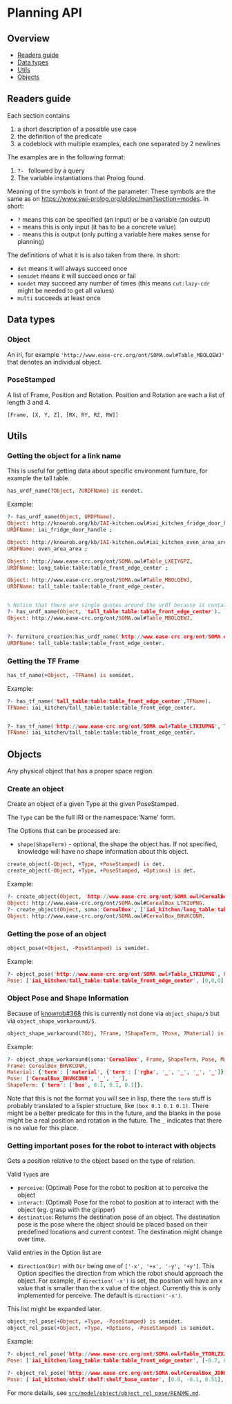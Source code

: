# Planning API

## Overview
- [Readers guide](#readers-guide)
- [Data types](#data-types)
- [Utils](#utils)
- [Objects](#objects)

## Readers guide
Each section contains
1. a short description of a possible use case
2. the definition of the predicate
3. a codeblock with multiple examples, each one separated by 2 newlines

The examples are in the following format:
1. `?- ` followed by a query
2. The variable instantiations that Prolog found.

Meaning of the symbols in front of the parameter:
These symbols are the same as on <https://www.swi-prolog.org/pldoc/man?section=modes>.
In short:
- `?` means this can be specified (an input) or be a variable (an output)
- `+` means this is only input (it has to be a concrete value)
- `-` means this is output (only putting a variable here makes sense for planning)

The definitions of what it is is also taken from there.
In short:
- `det` means it will always succeed once
- `semidet` means it will succeed once or fail
- `nondet` may succeed any number of times (this means `cut:lazy-cdr` might be needed to get all values)
- `multi` succeeds at least once

## Data types

### Object
An iri, for example `'http://www.ease-crc.org/ont/SOMA.owl#Table_MBOLQEWJ'` that denotes an individual object.

### PoseStamped
A list of Frame, Position and Rotation.
Position and Rotation are each a list of length 3 and 4.

`[Frame, [X, Y, Z], [RX, RY, RZ, RW]]`

## Utils

### Getting the object for a link name
This is useful for getting data about specific environment furniture, for example the tall table.

```prolog
has_urdf_name(?Object, ?URDFName) is nondet.
```

Example:
```prolog
?- has_urdf_name(Object, URDFName).
Object: http://knowrob.org/kb/IAI-kitchen.owl#iai_kitchen_fridge_door_handle,
URDFName: iai_fridge_door_handle ;

Object: http://knowrob.org/kb/IAI-kitchen.owl#iai_kitchen_oven_area_area,
URDFName: oven_area_area ;

Object: http://www.ease-crc.org/ont/SOMA.owl#Table_LXEIYGPZ,
URDFName: long_table:table:table_front_edge_center ;

Object: http://www.ease-crc.org/ont/SOMA.owl#Table_MBOLQEWJ,
URDFName: tall_table:table:table_front_edge_center.


% Notice that there are single quotes around the urdf because it contains non [a-z_] characters.
?- has_urdf_name(Object, 'tall_table:table:table_front_edge_center').
Object: http://www.ease-crc.org/ont/SOMA.owl#Table_MBOLQEWJ.


?- furniture_creation:has_urdf_name('http://www.ease-crc.org/ont/SOMA.owl#Table_MBOLQEWJ', URDFName).
URDFName: tall_table:table:table_front_edge_center.
```

### Getting the TF Frame

```prolog
has_tf_name(+Object, -TFName) is semidet.
```

Example:
```prolog
?- has_tf_name('tall_table:table:table_front_edge_center',TFName).
TFName: iai_kitchen/tall_table:table:table_front_edge_center.


?- has_tf_name('http://www.ease-crc.org/ont/SOMA.owl#Table_LTKIUPNG', TFName).
TFName: iai_kitchen/tall_table:table:table_front_edge_center.
```
## Objects
Any physical object that has a proper space region.

### Create an object

Create an object of a given Type at the given PoseStamped.

The `Type` can be the full IRI or the namespace:'Name' form.

The Options that can be processed are:
- `shape(ShapeTerm)` - optional, the shape the object has. If not specified, knowledge will have no shape information about this object.
```prolog
create_object(-Object, +Type, +PoseStamped) is det.
create_object(-Object, +Type, +PoseStamped, +Options) is det.
```

Example:
```prolog
?- create_object(Object, 'http://www.ease-crc.org/ont/SOMA.owl#CerealBox', ['iai_kitchen/long_table:table:table_front_edge_center', [0,1,1], [0,0,0.70711,0.70711]]).
Object: http://www.ease-crc.org/ont/SOMA.owl#CerealBox_LTKIUPNG.
?- create_object(Object, soma:'CerealBox', ['iai_kitchen/long_table:table:table_front_edge_center', [0,1,1], [0,0,0.70711,0.70711]], [shape(box(0.1,0.1,0.1))]).
Object: http://www.ease-crc.org/ont/SOMA.owl#CerealBox_BHVKCONR.
```

### Getting the pose of an object

```prolog
object_pose(+Object, -PoseStamped) is semidet.
```

Example:
```prolog
?- object_pose('http://www.ease-crc.org/ont/SOMA.owl#Table_LTKIUPNG', Pose)
Pose: ['iai_kitchen/tall_table:table:table_front_edge_center', [0,0,0], [0,0,0,1]]
```

### Object Pose and Shape Information
Because of [knowrob#368](https://github.com/knowrob/knowrob/issues/368) this is currently not done via `object_shape/5` but via `object_shape_workaround/5`.

```prolog
object_shape_workaround(?Obj, ?Frame, ?ShapeTerm, ?Pose, ?Material) is semidet.
```

Example:
```prolog
?- object_shape_workaround(soma:'CerealBox', Frame, ShapeTerm, Pose, Material).
Frame: CerealBox_BHVKCONR,
Material: {'term': ['material', {'term': ['rgba', '_', '_', '_', '_']}]},
Pose: ['CerealBox_BHVKCONR', '_', '_'],
ShapeTerm: {'term': ['box', 0.1, 0.1, 0.1]}.
```
Note that this is not the format you will see in lisp, there the `term` stuff is probably translated to a lispier structure, like `(box 0.1 0.1 0.1)`.
There might be a better predicate for this in the future, and the blanks in the pose might be a real position and rotation in the future. The `_` indicates that there is no value for this place.

### Getting important poses for the robot to interact with objects

Gets a position relative to the object based on the type of relation.

Valid `Type`s are 
 - `perceive`: (Optimal) Pose for the robot to position at to perceive the object
 - `interact`: (Optimal) Pose for the robot to position at to interact with the object (eg. grasp with the gripper)
 - `destination`: Returns the destination pose of an object. The destination pose is the pose where the object should be placed based on their predefined locations and current context. The destination might change over time.
 
Valid entries in the Option list are
- `direction(Dir)` with `Dir` being one of `['-x', '+x', '-y', '+y']`. This Option specifies the direction from which the robot should approach the object.
  For example, if `direction('-x')` is set, the position will have an x value that is smaller than the x value of the object.
  Currently this is only implemented for perceive.
  The default is `direction('-x')`.
 
 This list might be expanded later.

```prolog
object_rel_pose(+Object, +Type, -PoseStamped) is semidet.
object_rel_pose(+Object, +Type, +Options, -PoseStamped) is semidet.
```


Example:
```prolog
?- object_rel_pose('http://www.ease-crc.org/ont/SOMA.owl#Table_YTORLZXJ', perceive, [direction('-x')], Pose).
Pose: ['iai_kitchen/long_table:table:table_front_edge_center', [-0.7, 0.0, 0.0], [0.0, 0.0, 0.0, 1.0]].

?- object_rel_pose('http://www.ease-crc.org/ont/SOMA.owl#CerealBox_JDHUPSME', destination, Pose).
Pose: ['iai_kitchen/shelf:shelf:shelf_base_center', [0.0, -0.1, 0.51], [0.0, 0.0, 0.0, 1.0]].
```

For more details, see [`src/model/object/object_rel_pose/README.md`](src/model/object/object_rel_pose/README.md).
